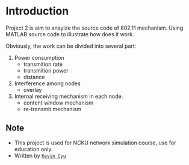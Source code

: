 # Introduction

Project 2 is aim to anaylze the source code of 802.11 mechanism. Using MATLAB source code to illustrate how does it work.

Obviously, the work can be divided into several part:

1. Power consumption
    * transmition rate
    * transmition power
    * distance
2. Interference among nodes
    * overlay
3. Internal receiving mechanism in each node.
    * content window mechanism
    * re-transmit mechanism


## Note

* This project is used for NCKU network simulation course, use for education only.
* Written by [`Kevin Cyu`](https://github.com/kevinbird61)
